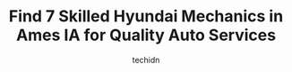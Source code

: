 ---
layout: ampstory
image: https://images.unsplash.com/photo-1629661414961-62b0d03007ab?ixlib=rb-4.0.3&ixid=MnwxMjA3fDB8MHxwaG90by1wYWdlfHx8fGVufDB8fHx8&auto=format&fit=crop&w=640&h=853&q=80
author: techidn
featured: false
description: If youre in need of trustworthy and skilled Hyundai Mechanic in Ames IA, USA, youll be pleased to discover the 7 best Hyundai Mechanic in town. Their expertise and commitment to customer s
title: Find 7 Skilled Hyundai Mechanics in Ames IA for Quality Auto Services
cover:
   title: Find 7 Skilled Hyundai Mechanics in Ames IA for Quality Auto Services
   subtitle: Rickpate
   background: https://images.unsplash.com/photo-1629661414961-62b0d03007ab?ixlib=rb-4.0.3&ixid=MnwxMjA3fDB8MHxwaG90by1wYWdlfHx8fGVufDB8fHx8&auto=format&fit=crop&w=640&h=853&q=80

pages: 
 - layout: thirds
   top: <h1>#1 Campus Garage</h1>
   bottom: "<p>The Campus Garage was able to get my car back up and running after an engine misfire issue for $950 instead of the $1,600 I was quoted by a national chain shop. They also</p>"
   background: https://www.knot35.com/toplist/wp-content/uploads/2023/06/best-hyundai-mechanic-1-in-ames-ia-1685836915.jpeg
   backgroundblur: true
 - layout: thirds
   top: <h1>#2 Car-X Tire & Auto</h1>
   bottom: "<p>429 S Duff Ave, Ames, IA 50010, United States</p>"
   background: https://www.knot35.com/toplist/wp-content/uploads/2023/06/best-hyundai-mechanic-2-in-ames-ia-1685836916.jpeg
   cta:
      link: https://www.knot35.com/toplist/find-7-skilled-hyundai-mechanics-in-ames-ia-for-quality-auto-services/
      text: Find 7 Skilled Hyundai Mechanics in Ames IA for Quality Auto Services
 - layout: thirds
   top: <h1>#3 Rons Auto Repair Center</h1>
   bottom: "<p>2310 SE 5th St, Ames, IA 50010, United States</p>"
   background: https://www.knot35.com/toplist/wp-content/uploads/2023/06/best-hyundai-mechanic-3-in-ames-ia-1685836917.png
   cta:
      link: https://www.knot35.com/toplist/find-7-skilled-hyundai-mechanics-in-ames-ia-for-quality-auto-services/
      text: Find 7 Skilled Hyundai Mechanics in Ames IA for Quality Auto Services
 - layout: thirds
   top: <h1>#4 Midas</h1>
   bottom: "<p>113 Lincoln Way, Ames, IA 50010, United States</p>"
   background: https://images.unsplash.com/photo-1580610447943-1bfbef5efe07?ixlib=rb-4.0.3&ixid=MnwxMjA3fDB8MHxwaG90by1wYWdlfHx8fGVufDB8fHx8&auto=format&fit=crop&w=640&h=853&q=80
   cta:
      link: https://www.knot35.com/toplist/find-7-skilled-hyundai-mechanics-in-ames-ia-for-quality-auto-services/
      text: Find 7 Skilled Hyundai Mechanics in Ames IA for Quality Auto Services
 - layout: thirds
   top: <h1>#5 Lithia Nissan of Ames Parts Center</h1>
   bottom: "<p>2901 S Duff Ave suite #200, Ames, IA 50010, United States</p>"
   background: https://images.unsplash.com/photo-1567360425618-1594206637d2?ixlib=rb-4.0.3&ixid=MnwxMjA3fDB8MHxwaG90by1wYWdlfHx8fGVufDB8fHx8&auto=format&fit=crop&w=640&h=853&q=80
   cta:
      link: https://www.knot35.com/toplist/find-7-skilled-hyundai-mechanics-in-ames-ia-for-quality-auto-services/
      text: Find 7 Skilled Hyundai Mechanics in Ames IA for Quality Auto Services
 - layout: thirds
   top: <h1>#6 Eastman Auto Care</h1>
   bottom: "<p>305 6th St, Ames, IA 50010, United States</p>"
   background: https://images.unsplash.com/photo-1546497974-b213c9efb599?ixlib=rb-4.0.3&ixid=MnwxMjA3fDB8MHxwaG90by1wYWdlfHx8fGVufDB8fHx8&auto=format&fit=crop&w=640&h=853&q=80
   cta:
      link: https://www.knot35.com/toplist/find-7-skilled-hyundai-mechanics-in-ames-ia-for-quality-auto-services/
      text: Find 7 Skilled Hyundai Mechanics in Ames IA for Quality Auto Services
 - layout: thirds
   top: <h1>#7 Wheelocks Auto Service</h1>
   bottom: "<p>620 E Lincoln Wy, Ames, IA 50010, United States</p>"
   background: https://images.unsplash.com/photo-1553949345-eb786bb3f7ba?ixlib=rb-4.0.3&ixid=MnwxMjA3fDB8MHxwaG90by1wYWdlfHx8fGVufDB8fHx8&auto=format&fit=crop&w=640&h=853&q=80
   cta:
      link: https://www.knot35.com/toplist/find-7-skilled-hyundai-mechanics-in-ames-ia-for-quality-auto-services/
      text: Find 7 Skilled Hyundai Mechanics in Ames IA for Quality Auto Services
 - layout: thirds
   middle: Continue reading...
   background: https://images.unsplash.com/photo-1540457036297-448b6b99e91c?ixlib=rb-4.0.3&ixid=MnwxMjA3fDB8MHxwaG90by1wYWdlfHx8fGVufDB8fHx8&auto=format&fit=crop&w=640&h=853&q=80
   cta:
      link: https://www.knot35.com/toplist/find-7-skilled-hyundai-mechanics-in-ames-ia-for-quality-auto-services/
      text: Find 7 Skilled Hyundai Mechanics in Ames IA for Quality Auto Services
      
---